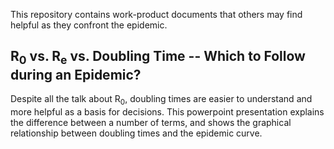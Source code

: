 This repository contains work-product documents that others may find helpful as they confront the epidemic.

## R<sub>0</sub> vs. R<sub>e</sub> vs. Doubling Time -- Which to Follow during an Epidemic?

Despite all the talk about R<sub>0</sub>, doubling times are easier to understand and more helpful as a basis for decisions.  This powerpoint presentation explains the difference between a number of terms, and shows the graphical relationship between doubling times and the epidemic curve.
